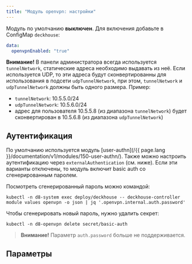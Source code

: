```yaml
---
title: "Модуль openvpn: настройки"
---
```


Модуль по умолчанию **выключен**. Для включения добавьте в ConfigMap `deckhouse`:

```yaml
data:
  openvpnEnabled: "true"
```

**Внимание!** В панели администратора всегда используется `tunnelNetwork`, статические адреса необходимо выдавать из неё. Если используется UDP, то эти адреса будут сконвертированны для использования в подсети `udpTunnelNetwork`, при этом, `tunnelNetwork` и `udpTunnelNetwork` должны быть одного размера. Пример:
* `tunnelNetwork`: 10.5.5.0/24
* `udpTunnelNetwork`: 10.5.6.0/24
* адрес для пользователя 10.5.5.8 (из диапазона `tunnelNetwork`) будет сконвертирован в 10.5.6.8 (из диапазона `udpTunnelNetwork`)

## Аутентификация

По умолчанию используется модуль [user-authn](/{{ page.lang }}/documentation/v1/modules/150-user-authn/). Также можно настроить аутентификацию через `externalAuthentication` (см. ниже).
Если эти варианты отключены, то модуль включит basic auth со сгенерированным паролем.

Посмотреть сгенерированный пароль можно командой:

```shell
kubectl -n d8-system exec deploy/deckhouse -- deckhouse-controller module values openvpn -o json | jq '.openvpn.internal.auth.password'
```

Чтобы сгенерировать новый пароль, нужно удалить секрет:

```shell
kubectl -n d8-openvpn delete secret/basic-auth
```

> **Внимание!** Параметр `auth.password` больше не поддерживается.

## Параметры

<!-- SCHEMA -->
